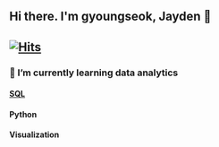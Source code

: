 ## Hi there. I'm gyoungseok, Jayden 👋
[![Hits](https://hits.seeyoufarm.com/api/count/incr/badge.svg?url=https%3A%2F%2Fgithub.com%2Fgyoungseok&count_bg=%2379C83D&title_bg=%23555555&icon=&icon_color=%23E7E7E7&title=hits&edge_flat=false)](https://hits.seeyoufarm.com)
---

### 🌱 I’m currently learning data analytics
#### [SQL](https://github.com/gyoungseok/SQL)
#### Python 
#### Visualization

<!--
2022 BA, business administration, PNU
2021 PNU data analytics program(840H) completed, Python, Mysql  -->
